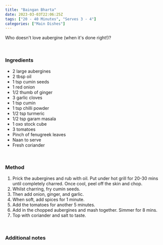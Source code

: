 ```yaml
---
title: "Baingan Bharta"
date: 2023-03-03T22:06:25Z
tags: ["20 - 40 Minutes", "Serves 3 - 4"]
categories: ["Main Dishes"]
---
```

Who doesn't love aubergine (when it's done right!)?
&nbsp;

&nbsp;
### Ingredients
* 2 large aubergines
* 2 tbsp oil
* 1 tsp cumin seeds
* 1 red onion
* 1/2 thumb of ginger
* 3 garlic cloves
* 1 tsp cumin
* 1 tsp chilli powder
* 1/2 tsp turmeric
* 1/2 tsp garam masala
* 1 oxo stock cube
* 3 tomatoes
* Pinch of fenugreek leaves
* Naan to serve
* Fresh coriander
&nbsp;

&nbsp;
### Method
1. Prick the aubergines and rub with oil. Put under hot grill for 20-30 mins until completely charred. Once cool, peel off the skin and chop.
2. Whilst charring, fry cumin seeds.
3. Then add onion, ginger, and garlic.
4. When soft, add spices for 1 minute.
5. Add the tomatoes for another 5 minutes.
6. Add in the chopped aubergines and mash together. Simmer for 8 mins.
7. Top with coriander and salt to taste.
&nbsp;

&nbsp;
### Additional notes


